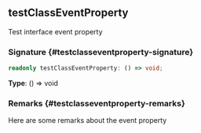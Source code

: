## testClassEventProperty

Test interface event property

### Signature {#testclasseventproperty-signature}

```typescript
readonly testClassEventProperty: () => void;
```

**Type**: () => void

### Remarks {#testclasseventproperty-remarks}

Here are some remarks about the event property
